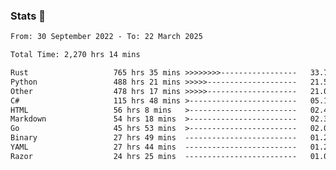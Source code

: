 ### Stats 👋
<!--START_SECTION:waka-->

```txt
From: 30 September 2022 - To: 22 March 2025

Total Time: 2,270 hrs 14 mins

Rust                   765 hrs 35 mins >>>>>>>>-----------------   33.72 %
Python                 488 hrs 21 mins >>>>>--------------------   21.51 %
Other                  478 hrs 17 mins >>>>>--------------------   21.07 %
C#                     115 hrs 48 mins >------------------------   05.10 %
HTML                   56 hrs 8 mins   >------------------------   02.47 %
Markdown               54 hrs 18 mins  >------------------------   02.39 %
Go                     45 hrs 53 mins  >------------------------   02.02 %
Binary                 27 hrs 49 mins  -------------------------   01.23 %
YAML                   27 hrs 44 mins  -------------------------   01.22 %
Razor                  24 hrs 25 mins  -------------------------   01.08 %
```

<!--END_SECTION:waka-->

<!--
**buhaytza2005/buhaytza2005** is a ✨ _special_ ✨ repository because its `README.md` (this file) appears on your GitHub profile.

Here are some ideas to get you started:

- 🔭 I’m currently working on ...
- 🌱 I’m currently learning ...
- 👯 I’m looking to collaborate on ...
- 🤔 I’m looking for help with ...
- 💬 Ask me about ...
- 📫 How to reach me: ...
- 😄 Pronouns: ...
- ⚡ Fun fact: ...
-->


